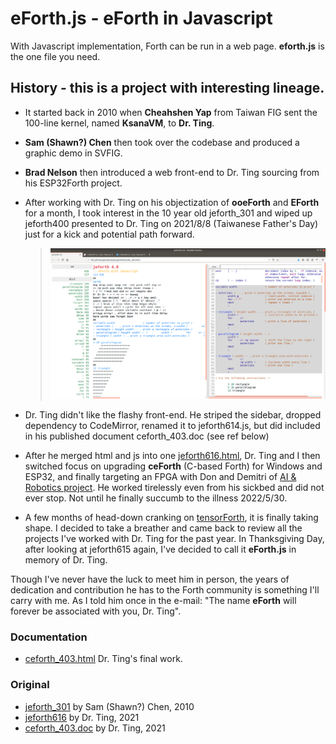 # eForth.js - eForth in Javascript

With Javascript implementation, Forth can be run in a web page. **eforth.js** is the one file you need.


## History - this is a project with interesting lineage.
* It started back in 2010 when **Cheahshen Yap** from Taiwan FIG sent the 100-line kernel, named **KsanaVM**, to **Dr. Ting**.
* **Sam (Shawn?) Chen** then took over the codebase and produced a graphic demo in SVFIG.
* **Brad Nelson** then introduced a web front-end to Dr. Ting sourcing from his ESP32Forth project.
* After working with Dr. Ting on his objectization of **ooeForth** and **EForth** for a month, I took interest in the 10 year old jeforth_301 and wiped up jeforth400 presented to Dr. Ting on 2021/8/8 (Taiwanese Father's Day) just for a kick and potential path forward.

  > <img src="./docs/jeforth400_snip1.png">
* Dr. Ting didn't like the flashy front-end. He striped the sidebar, dropped dependency to CodeMirror, renamed it to jeforth614.js, but did included in his published document ceforth_403.doc (see ref below)
* After he merged html and js into one [jeforth616.html](./orig/jeforth616.html), Dr. Ting and I then switched focus on upgrading **ceForth** (C-based Forth) for Windows and ESP32, and finally targeting an FPGA with Don and Demitri of [AI & Robotics project](https://www.facebook.com/groups/1304548976637542). He worked tirelessly even from his sickbed and did not ever stop. Not until he finally succumb to the illness 2022/5/30.
* A few months of head-down cranking on [tensorForth](https://github.com/chochain/tensorForth), it is finally taking shape. I decided to take a breather and came back to review all the projects I've worked with Dr. Ting for the past year. In Thanksgiving Day, after looking at jeforth615 again, I've decided to call it **eForth.js** in memory of Dr. Ting.

Though I've never have the luck to meet him in person, the years of dedication and contribution he has to the Forth community is something I'll carry with me. As I told him once in the e-mail: "The name **eForth** will forever be associated with you, Dr. Ting".

### Documentation
* [ceforth_403.html](./docs/ceforth_403.html) Dr. Ting's final work.

### Original
* [jeforth_301](./orig/index_301.html) by Sam (Shawn?) Chen, 2010
* [jeforth616](./orig/jeforth616.html) by Dr. Ting, 2021
* [ceforth_403.doc](./docs/ceforth_403.doc) by Dr. Ting, 2021
